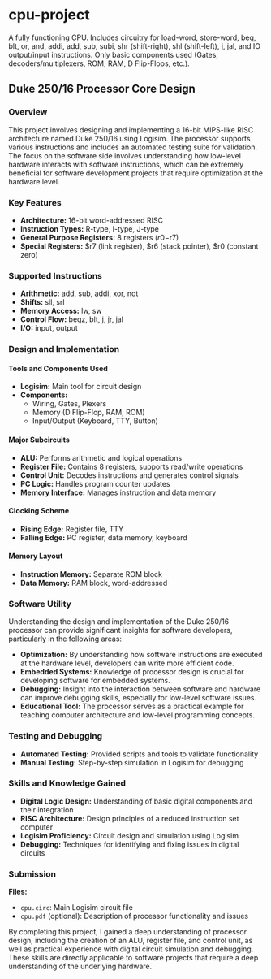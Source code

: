 # cpu-project
A fully functioning CPU. Includes circuitry for load-word, store-word, beq, blt, or, and, addi, add, sub, subi, shr (shift-right), shl (shift-left), j, jal, and IO output/input instructions. Only basic components used (Gates, decoders/multiplexers, ROM, RAM, D Flip-Flops, etc.).

## Duke 250/16 Processor Core Design

### Overview
This project involves designing and implementing a 16-bit MIPS-like RISC architecture named Duke 250/16 using Logisim. The processor supports various instructions and includes an automated testing suite for validation. The focus on the software side involves understanding how low-level hardware interacts with software instructions, which can be extremely beneficial for software development projects that require optimization at the hardware level.

### Key Features
- **Architecture:** 16-bit word-addressed RISC
- **Instruction Types:** R-type, I-type, J-type
- **General Purpose Registers:** 8 registers ($r0-$r7)
- **Special Registers:** $r7 (link register), $r6 (stack pointer), $r0 (constant zero)

### Supported Instructions
- **Arithmetic:** add, sub, addi, xor, not
- **Shifts:** sll, srl
- **Memory Access:** lw, sw
- **Control Flow:** beqz, blt, j, jr, jal
- **I/O:** input, output

### Design and Implementation

#### Tools and Components Used
- **Logisim:** Main tool for circuit design
- **Components:**
  - Wiring, Gates, Plexers
  - Memory (D Flip-Flop, RAM, ROM)
  - Input/Output (Keyboard, TTY, Button)

#### Major Subcircuits
- **ALU:** Performs arithmetic and logical operations
- **Register File:** Contains 8 registers, supports read/write operations
- **Control Unit:** Decodes instructions and generates control signals
- **PC Logic:** Handles program counter updates
- **Memory Interface:** Manages instruction and data memory

#### Clocking Scheme
- **Rising Edge:** Register file, TTY
- **Falling Edge:** PC register, data memory, keyboard

#### Memory Layout
- **Instruction Memory:** Separate ROM block
- **Data Memory:** RAM block, word-addressed

### Software Utility
Understanding the design and implementation of the Duke 250/16 processor can provide significant insights for software developers, particularly in the following areas:
- **Optimization:** By understanding how software instructions are executed at the hardware level, developers can write more efficient code.
- **Embedded Systems:** Knowledge of processor design is crucial for developing software for embedded systems.
- **Debugging:** Insight into the interaction between software and hardware can improve debugging skills, especially for low-level software issues.
- **Educational Tool:** The processor serves as a practical example for teaching computer architecture and low-level programming concepts.

### Testing and Debugging
- **Automated Testing:** Provided scripts and tools to validate functionality
- **Manual Testing:** Step-by-step simulation in Logisim for debugging

### Skills and Knowledge Gained
- **Digital Logic Design:** Understanding of basic digital components and their integration
- **RISC Architecture:** Design principles of a reduced instruction set computer
- **Logisim Proficiency:** Circuit design and simulation using Logisim
- **Debugging:** Techniques for identifying and fixing issues in digital circuits

### Submission
**Files:**
- `cpu.circ`: Main Logisim circuit file
- `cpu.pdf` (optional): Description of processor functionality and issues

By completing this project, I gained a deep understanding of processor design, including the creation of an ALU, register file, and control unit, as well as practical experience with digital circuit simulation and debugging. These skills are directly applicable to software projects that require a deep understanding of the underlying hardware.
